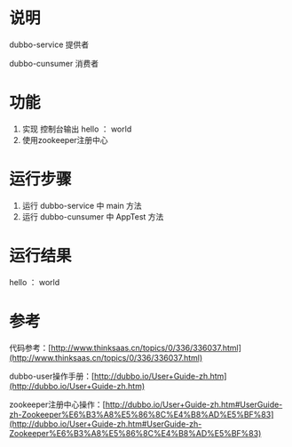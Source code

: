 # 说明

dubbo-service 提供者

dubbo-cunsumer 消费者

# 功能

1. 实现 控制台输出 hello ： world
2. 使用zookeeper注册中心

# 运行步骤

1. 运行 dubbo-service 中 main 方法
2. 运行 dubbo-cunsumer 中 AppTest 方法

# 运行结果

hello ： world

# 参考

代码参考：[http://www.thinksaas.cn/topics/0/336/336037.html](http://www.thinksaas.cn/topics/0/336/336037.html)

dubbo-user操作手册：[http://dubbo.io/User+Guide-zh.htm](http://dubbo.io/User+Guide-zh.htm)

zookeeper注册中心操作：[http://dubbo.io/User+Guide-zh.htm#UserGuide-zh-Zookeeper%E6%B3%A8%E5%86%8C%E4%B8%AD%E5%BF%83](http://dubbo.io/User+Guide-zh.htm#UserGuide-zh-Zookeeper%E6%B3%A8%E5%86%8C%E4%B8%AD%E5%BF%83)
